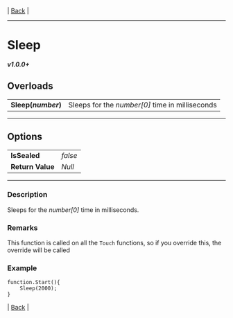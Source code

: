 | [Back]() |

---

# Sleep
***v1.0.0+***
## Overloads
|   |    | 
| :--- | :--- | 
| **Sleep(*number*)** | Sleeps for the *number[0]* time in milliseconds | 

---

## Options
|   |   | 
| :--- | :--- | 
| **IsSealed** | *false* | 
| **Return Value** | *Null* |

---

### Description
Sleeps for the *number[0]* time in milliseconds. 
### Remarks
This function is called on all the `Touch` functions, so if you override this, the override will be called
### Example
```
function.Start(){
	Sleep(2000);
}
```



| [Back]() |